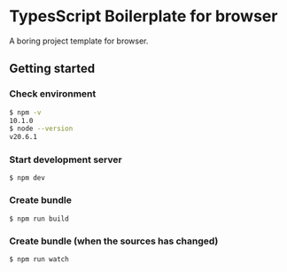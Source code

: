 # TypesScript Boilerplate for browser

A boring project template for browser.

## Getting started

### Check environment

```sh
$ npm -v
10.1.0
$ node --version
v20.6.1
```

### Start development server

```
$ npm dev
```

### Create bundle

```
$ npm run build
```

### Create bundle (when the sources has changed)

```
$ npm run watch
```
